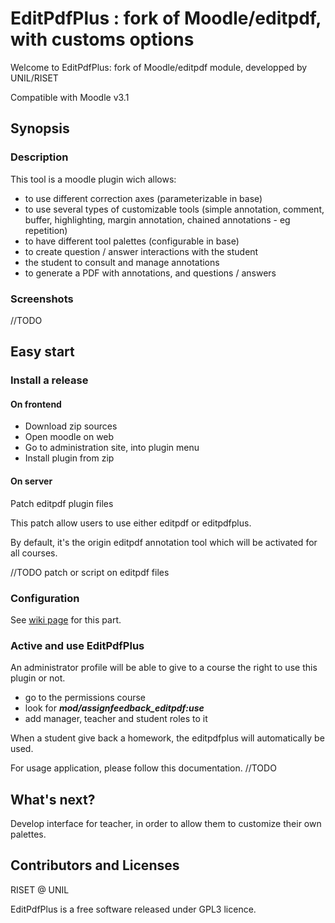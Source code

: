 # EditPdfPlus : fork of Moodle/editpdf, with customs options
Welcome to EditPdfPlus: fork of Moodle/editpdf module, developped by UNIL/RISET

Compatible with Moodle v3.1

## Synopsis
### Description
This tool is a moodle plugin wich allows:
- to use different correction axes (parameterizable in base)
- to use several types of customizable tools (simple annotation, comment, buffer, highlighting, margin annotation, chained annotations - eg repetition)
- to have different tool palettes (configurable in base)
- to create question / answer interactions with the student
- the student to consult and manage annotations
- to generate a PDF with annotations, and questions / answers

### Screenshots
//TODO

## Easy start
### Install a release
#### On frontend
- Download zip sources
- Open moodle on web
- Go to administration site, into plugin menu
- Install plugin from zip


#### On server
Patch editpdf plugin files

This patch allow users to use either editpdf or editpdfplus.

By default, it's the origin editpdf annotation tool which will be activated for all courses.

//TODO patch or script on editpdf files


### Configuration
See <a href="https://gitlabriset.unil.ch/Marion.Chardon/editpdfplus/wikis/configuration">wiki page</a> for this part.

### Active and use EditPdfPlus
An administrator profile will be able to give to a course the right to use this plugin or not.
- go to the permissions course
- look for ***mod/assignfeedback_editpdf:use***
- add manager, teacher and student roles to it

When a student give back a homework, the editpdfplus will automatically be used.

For usage application, please follow this documentation. //TODO

## What's next?
Develop interface for teacher, in order to allow them to customize their own palettes.

## Contributors and Licenses
RISET @ UNIL

EditPdfPlus is a free software released under GPL3 licence.